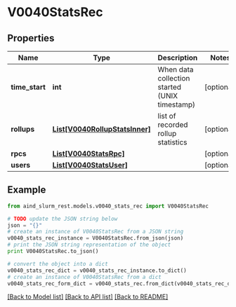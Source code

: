 # V0040StatsRec


## Properties

Name | Type | Description | Notes
------------ | ------------- | ------------- | -------------
**time_start** | **int** | When data collection started (UNIX timestamp) | [optional] 
**rollups** | [**List[V0040RollupStatsInner]**](V0040RollupStatsInner.md) | list of recorded rollup statistics | [optional] 
**rpcs** | [**List[V0040StatsRpc]**](V0040StatsRpc.md) |  | [optional] 
**users** | [**List[V0040StatsUser]**](V0040StatsUser.md) |  | [optional] 

## Example

```python
from aind_slurm_rest.models.v0040_stats_rec import V0040StatsRec

# TODO update the JSON string below
json = "{}"
# create an instance of V0040StatsRec from a JSON string
v0040_stats_rec_instance = V0040StatsRec.from_json(json)
# print the JSON string representation of the object
print V0040StatsRec.to_json()

# convert the object into a dict
v0040_stats_rec_dict = v0040_stats_rec_instance.to_dict()
# create an instance of V0040StatsRec from a dict
v0040_stats_rec_form_dict = v0040_stats_rec.from_dict(v0040_stats_rec_dict)
```
[[Back to Model list]](../README.md#documentation-for-models) [[Back to API list]](../README.md#documentation-for-api-endpoints) [[Back to README]](../README.md)


